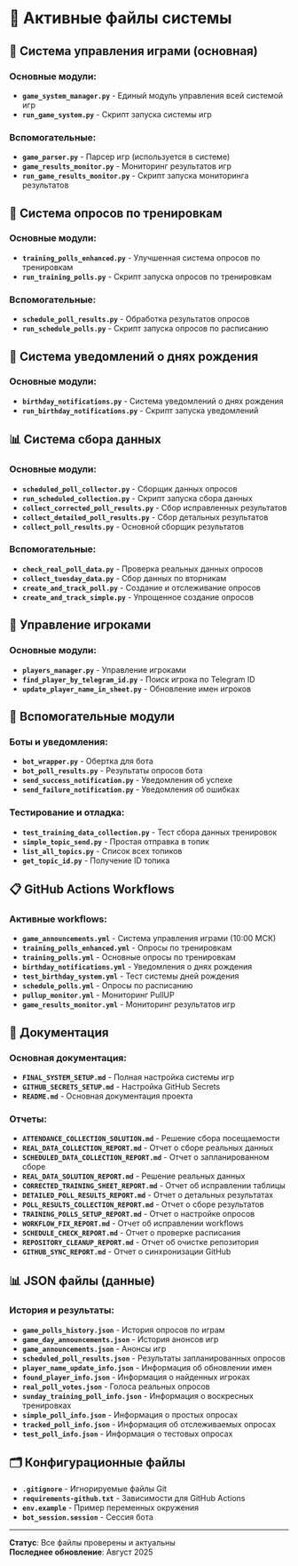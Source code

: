 # 📁 Активные файлы системы

## 🏀 Система управления играми (основная)

### Основные модули:
- **`game_system_manager.py`** - Единый модуль управления всей системой игр
- **`run_game_system.py`** - Скрипт запуска системы игр

### Вспомогательные:
- **`game_parser.py`** - Парсер игр (используется в системе)
- **`game_results_monitor.py`** - Мониторинг результатов игр
- **`run_game_results_monitor.py`** - Скрипт запуска мониторинга результатов

## 🎯 Система опросов по тренировкам

### Основные модули:
- **`training_polls_enhanced.py`** - Улучшенная система опросов по тренировкам
- **`run_training_polls.py`** - Скрипт запуска опросов по тренировкам

### Вспомогательные:
- **`schedule_poll_results.py`** - Обработка результатов опросов
- **`run_schedule_polls.py`** - Скрипт запуска опросов по расписанию

## 🎂 Система уведомлений о днях рождения

### Основные модули:
- **`birthday_notifications.py`** - Система уведомлений о днях рождения
- **`run_birthday_notifications.py`** - Скрипт запуска уведомлений

## 📊 Система сбора данных

### Основные модули:
- **`scheduled_poll_collector.py`** - Сборщик данных опросов
- **`run_scheduled_collection.py`** - Скрипт запуска сбора данных
- **`collect_corrected_poll_results.py`** - Сбор исправленных результатов
- **`collect_detailed_poll_results.py`** - Сбор детальных результатов
- **`collect_poll_results.py`** - Основной сборщик результатов

### Вспомогательные:
- **`check_real_poll_data.py`** - Проверка реальных данных опросов
- **`collect_tuesday_data.py`** - Сбор данных по вторникам
- **`create_and_track_poll.py`** - Создание и отслеживание опросов
- **`create_and_track_simple.py`** - Упрощенное создание опросов

## 👥 Управление игроками

### Основные модули:
- **`players_manager.py`** - Управление игроками
- **`find_player_by_telegram_id.py`** - Поиск игрока по Telegram ID
- **`update_player_name_in_sheet.py`** - Обновление имен игроков

## 🔧 Вспомогательные модули

### Боты и уведомления:
- **`bot_wrapper.py`** - Обертка для бота
- **`bot_poll_results.py`** - Результаты опросов бота
- **`send_success_notification.py`** - Уведомления об успехе
- **`send_failure_notification.py`** - Уведомления об ошибках

### Тестирование и отладка:
- **`test_training_data_collection.py`** - Тест сбора данных тренировок
- **`simple_topic_send.py`** - Простая отправка в топик
- **`list_all_topics.py`** - Список всех топиков
- **`get_topic_id.py`** - Получение ID топика

## 📋 GitHub Actions Workflows

### Активные workflows:
- **`game_announcements.yml`** - Система управления играми (10:00 МСК)
- **`training_polls_enhanced.yml`** - Опросы по тренировкам
- **`training_polls.yml`** - Основные опросы по тренировкам
- **`birthday_notifications.yml`** - Уведомления о днях рождения
- **`test_birthday_system.yml`** - Тест системы дней рождения
- **`schedule_polls.yml`** - Опросы по расписанию
- **`pullup_monitor.yml`** - Мониторинг PullUP
- **`game_results_monitor.yml`** - Мониторинг результатов игр

## 📄 Документация

### Основная документация:
- **`FINAL_SYSTEM_SETUP.md`** - Полная настройка системы игр
- **`GITHUB_SECRETS_SETUP.md`** - Настройка GitHub Secrets
- **`README.md`** - Основная документация проекта

### Отчеты:
- **`ATTENDANCE_COLLECTION_SOLUTION.md`** - Решение сбора посещаемости
- **`REAL_DATA_COLLECTION_REPORT.md`** - Отчет о сборе реальных данных
- **`SCHEDULED_DATA_COLLECTION_REPORT.md`** - Отчет о запланированном сборе
- **`REAL_DATA_SOLUTION_REPORT.md`** - Решение реальных данных
- **`CORRECTED_TRAINING_SHEET_REPORT.md`** - Отчет об исправлении таблицы
- **`DETAILED_POLL_RESULTS_REPORT.md`** - Отчет о детальных результатах
- **`POLL_RESULTS_COLLECTION_REPORT.md`** - Отчет о сборе результатов
- **`TRAINING_POLLS_SETUP_REPORT.md`** - Отчет о настройке опросов
- **`WORKFLOW_FIX_REPORT.md`** - Отчет об исправлении workflows
- **`SCHEDULE_CHECK_REPORT.md`** - Отчет о проверке расписания
- **`REPOSITORY_CLEANUP_REPORT.md`** - Отчет об очистке репозитория
- **`GITHUB_SYNC_REPORT.md`** - Отчет о синхронизации GitHub

## 📊 JSON файлы (данные)

### История и результаты:
- **`game_polls_history.json`** - История опросов по играм
- **`game_day_announcements.json`** - История анонсов игр
- **`game_announcements.json`** - Анонсы игр
- **`scheduled_poll_results.json`** - Результаты запланированных опросов
- **`player_name_update_info.json`** - Информация об обновлении имен
- **`found_player_info.json`** - Информация о найденных игроках
- **`real_poll_votes.json`** - Голоса реальных опросов
- **`sunday_training_poll_info.json`** - Информация о воскресных тренировках
- **`simple_poll_info.json`** - Информация о простых опросах
- **`tracked_poll_info.json`** - Информация об отслеживаемых опросах
- **`test_poll_info.json`** - Информация о тестовых опросах

## 🗂️ Конфигурационные файлы

- **`.gitignore`** - Игнорируемые файлы Git
- **`requirements-github.txt`** - Зависимости для GitHub Actions
- **`env.example`** - Пример переменных окружения
- **`bot_session.session`** - Сессия бота

---

**Статус**: Все файлы проверены и актуальны  
**Последнее обновление**: Август 2025
